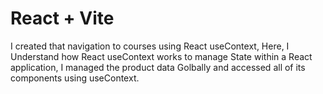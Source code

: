 # React + Vite

I created that navigation to courses using React useContext,
 Here, I Understand how React useContext works to manage State within a React application,
 I managed the product data Golbally and accessed all of its components using useContext.